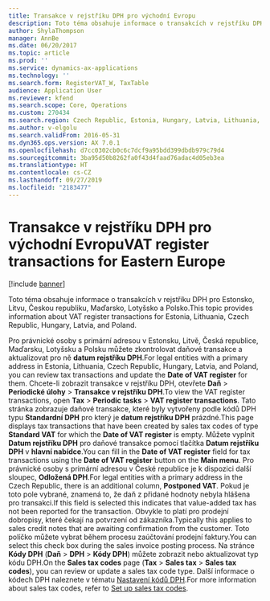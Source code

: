 ```yaml
---
title: Transakce v rejstříku DPH pro východní Evropu
description: Toto téma obsahuje informace o transakcích v rejstříku DPH pro Estonsko, Litvu, Českou republiku, Maďarsko, Lotyšsko a Polsko.
author: ShylaThompson
manager: AnnBe
ms.date: 06/20/2017
ms.topic: article
ms.prod: ''
ms.service: dynamics-ax-applications
ms.technology: ''
ms.search.form: RegisterVAT_W, TaxTable
audience: Application User
ms.reviewer: kfend
ms.search.scope: Core, Operations
ms.custom: 270434
ms.search.region: Czech Republic, Estonia, Hungary, Latvia, Lithuania, Poland
ms.author: v-elgolu
ms.search.validFrom: 2016-05-31
ms.dyn365.ops.version: AX 7.0.1
ms.openlocfilehash: d7cc0302cb0c6c7dcf9a95bdd399dbdb979c79d4
ms.sourcegitcommit: 3ba95d50b8262fa0f43d4faad76adac4d05eb3ea
ms.translationtype: HT
ms.contentlocale: cs-CZ
ms.lasthandoff: 09/27/2019
ms.locfileid: "2183477"
---
```

# <a name="vat-register-transactions-for-eastern-europe"></a><span data-ttu-id="bad93-103">Transakce v rejstříku DPH pro východní Evropu</span><span class="sxs-lookup"><span data-stu-id="bad93-103">VAT register transactions for Eastern Europe</span></span>

[!include [banner](../includes/banner.md)]

<span data-ttu-id="bad93-104">Toto téma obsahuje informace o transakcích v rejstříku DPH pro Estonsko, Litvu, Českou republiku, Maďarsko, Lotyšsko a Polsko.</span><span class="sxs-lookup"><span data-stu-id="bad93-104">This topic provides information about VAT register transactions for Estonia, Lithuania, Czech Republic, Hungary, Latvia, and Poland.</span></span> 

<span data-ttu-id="bad93-105">Pro právnické osoby s primární adresou v Estonsku, Litvě, Česká republice, Maďarsku, Lotyšsku a Polsku můžete zkontrolovat daňové transakce a aktualizovat pro ně **datum rejstříku DPH**.</span><span class="sxs-lookup"><span data-stu-id="bad93-105">For legal entities with a primary address in Estonia, Lithuania, Czech Republic, Hungary, Latvia, and Poland, you can review tax transactions and update the **Date of VAT register** for them.</span></span> <span data-ttu-id="bad93-106">Chcete-li zobrazit transakce v rejstříku DPH, otevřete **Daň** &gt; **Periodické úlohy** &gt; **Transakce v rejstříku DPH**.</span><span class="sxs-lookup"><span data-stu-id="bad93-106">To view the VAT register transactions, open **Tax** &gt; **Periodic tasks** &gt; **VAT register transactions**.</span></span> <span data-ttu-id="bad93-107">Tato stránka zobrazuje daňové transakce, které byly vytvořeny podle kódů DPH typu **Standardní DPH** pro který je **datum rejstříku DPH** prázdné.</span><span class="sxs-lookup"><span data-stu-id="bad93-107">This page displays tax transactions that have been created by sales tax codes of type **Standard VAT** for which the **Date of VAT register** is empty.</span></span> <span data-ttu-id="bad93-108">Můžete vyplnit **Datum rejstříku DPH** pro daňové transakce pomocí tlačítka **Datum rejstříku DPH** v **hlavní nabídce**.</span><span class="sxs-lookup"><span data-stu-id="bad93-108">You can fill in the **Date of VAT register** field for tax transactions using the **Date of VAT register** button on the **Main menu**.</span></span> <span data-ttu-id="bad93-109">Pro právnické osoby s primární adresou v České republice je k dispozici další sloupec, **Odložená DPH**.</span><span class="sxs-lookup"><span data-stu-id="bad93-109">For legal entities with a primary address in the Czech Republic, there is an additional column, **Postponed VAT**.</span></span> <span data-ttu-id="bad93-110">Pokud je toto pole vybrané, znamená to, že daň z přidané hodnoty nebyla hlášena pro transakci.</span><span class="sxs-lookup"><span data-stu-id="bad93-110">If this field is selected this indicates that value-added tax has not been reported for the transaction.</span></span> <span data-ttu-id="bad93-111">Obvykle to platí pro prodejní dobropisy, které čekají na potvrzení od zákazníka.</span><span class="sxs-lookup"><span data-stu-id="bad93-111">Typically this applies to sales credit notes that are awaiting confirmation from the customer.</span></span> <span data-ttu-id="bad93-112">Toto políčko můžete vybrat během procesu zaúčtování prodejní faktury.</span><span class="sxs-lookup"><span data-stu-id="bad93-112">You can select this check box during the sales invoice posting process.</span></span> <span data-ttu-id="bad93-113">Na stránce **Kódy DPH** (**Daň** &gt; **DPH** &gt; **Kódy DPH**) můžete zobrazit nebo aktualizovat typ kódu DPH.</span><span class="sxs-lookup"><span data-stu-id="bad93-113">On the **Sales tax codes** page (**Tax** &gt; **Sales tax** &gt; **Sales tax codes**), you can review or update a sales tax code type.</span></span> <span data-ttu-id="bad93-114">Další informace o kódech DPH naleznete v tématu [Nastavení kódů DPH](../general-ledger/tasks/set-up-sales-tax-codes.md).</span><span class="sxs-lookup"><span data-stu-id="bad93-114">For more information about sales tax codes, refer to [Set up sales tax codes](../general-ledger/tasks/set-up-sales-tax-codes.md).</span></span>



